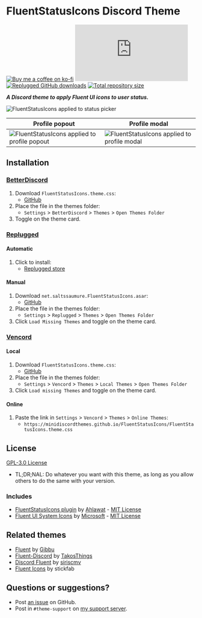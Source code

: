 [fsi-picker]:       https://cdn.discordapp.com/attachments/1142305515439923260/1145988597019844618/fsi-picker.png
[fsi-popout]:       https://cdn.discordapp.com/attachments/1142305515439923260/1145988597263118396/fsi-popout.png
[fsi-modal]:        https://cdn.discordapp.com/attachments/1142305515439923260/1145988596701069362/fsi-modal.png

[css-color]:        https://developer.mozilla.org/en-US/docs/Web/CSS/color_value
[discord]:          https://discord.gg/uy8nKQVatp

[BetterDiscord]:    https://betterdiscord.app/
[Replugged]:        https://replugged.dev/
[Vencord]:          https://github.com/Vendicated/Vencord

[shield-donate]:    https://img.shields.io/badge/Donate-ko--fi-orange?style=flat-square&logo=kofi&logoColor=orange
[ko-fi]:            https://ko-fi.com/saltssaumure "Buy me a coffee!"

[shield-bd-dl]:     https://img.shields.io/github/downloads/MiniDiscordThemes/FluentStatusIcons/FluentStatusIcons.theme.css?color=purple&label=Downloads&style=flat-square
[shield-asar-dl]:   https://img.shields.io/github/downloads/MiniDiscordThemes/FluentStatusIcons/net.saltssaumure.FluentStatusIcons.asar?color=purple&label=Downloads&style=flat-square
[shield-repo-size]: https://img.shields.io/github/repo-size/MiniDiscordThemes/FluentStatusIcons?label=Repository&style=flat-square "Total size"

[github]:           https://github.com/MiniDiscordThemes/FluentStatusIcons
[issues]:           https://github.com/MiniDiscordThemes/FluentStatusIcons/issues
[license]:          https://github.com/MiniDiscordThemes/FluentStatusIcons/blob/main/LICENSE
[.theme.css]:       https://github.com/MiniDiscordThemes/FluentStatusIcons/blob/main/FluentStatusIcons.theme.css

[fsiplugin]:        https://github.com/Tharki-God/FluentStatusIcons
[fsiplugin-author]: https://github.com/Tharki-God
[fsiplugin-license]:https://github.com/Tharki-God/FluentStatusIcons/blob/main/LICENSE

[msfluent]:         https://github.com/microsoft/fluentui-system-icons
[msfluent-author]:  https://github.com/microsoft
[msfluent-license]: https://github.com/microsoft/fluentui-system-icons/blob/main/LICENSE

[fluent]:           https://github.com/DiscordStyles/Fluent
[fluent-author]:    https://github.com/Gibbu

[fdiscord]:         https://github.com/TakosThings/Fluent-Discord
[fdiscord-author]:  https://github.com/TakosThings

[discordf]:         https://github.com/siriscmv/discord-fluent
[discordf-author]:  https://github.com/siriscmv

[ficons]:           https://github.com/zuzumi-f/pc-fluenticons

[release-bd]:       https://betterdiscord.app/theme/?id=000 "BetterDiscord store page"
[release-rp]:       https://replugged.dev/store/net.saltssaumure.FluentStatusIcons "Replugged store page"
[release-bd-gh]:    https://github.com/MiniDiscordThemes/FluentStatusIcons/releases/latest/download/FluentStatusIcons.theme.css "Get latest release"
[release-rp-gh]:    https://github.com/MiniDiscordThemes/FluentStatusIcons/releases/latest/download/net.saltssaumure.FluentStatusIcons.asar "Get latest release"

# FluentStatusIcons Discord Theme
[![Buy me a coffee on ko-fi][shield-donate]][ko-fi]
[![BetterDiscord GitHub downloads][shield-bd-dl]][release-bd-gh]
[![Replugged GitHub downloads][shield-asar-dl]][release-rp-gh]
[![Total repository size][shield-repo-size]][github]

***A Discord theme to apply Fluent UI icons to user status.***

![FluentStatusIcons applied to status picker][fsi-picker]

| Profile popout                                             | Profile modal                                            |
| ---------------------------------------------------------- | -------------------------------------------------------- |
| ![FluentStatusIcons applied to profile popout][fsi-popout] | ![FluentStatusIcons applied to profile modal][fsi-modal] |

## Installation

### [BetterDiscord][BetterDiscord]
1. Download `FluentStatusIcons.theme.css`:
    - [GitHub][release-bd-gh]
2. Place the file in the themes folder:
    - `Settings` > `BetterDiscord` > `Themes` > `Open Themes Folder`
3. Toggle on the theme card.

### [Replugged][Replugged]
#### Automatic
1. Click to install:
    - [Replugged store][release-rp]
#### Manual
1. Download `net.saltssaumure.FluentStatusIcons.asar`:
    - [GitHub][release-rp-gh]
2. Place the file in the themes folder:
    - `Settings` > `Replugged` > `Themes` > `Open Themes Folder`
3. Click `Load Missing Themes` and toggle on the theme card.

### [Vencord][Vencord]
#### Local
1. Download `FluentStatusIcons.theme.css`:
    - [GitHub][release-bd-gh]
2. Place the file in the themes folder:
    - `Settings` > `Vencord` > `Themes` > `Local Themes` > `Open Themes Folder`
3. Click `Load missing Themes` and toggle on the theme card.
#### Online
1. Paste the link in `Settings` > `Vencord` > `Themes` > `Online Themes`:
    - `https://minidiscordthemes.github.io/FluentStatusIcons/FluentStatusIcons.theme.css`

## License
[GPL-3.0 License][license]
- <span title="Too long; didn't read; not a lawyer">TL;DR;NAL</span>: Do whatever you want with this theme, as long as you allow others to do the same with your version.

### Includes
- [FluentStatusIcons plugin][fsiplugin] by [Ahlawat][fsiplugin-author] - [MIT License][fsiplugin-license]
- [Fluent UI System Icons][msfluent] by [Microsoft][msfluent-author] - [MIT License][msfluent-license]

## Related themes
- [Fluent][fluent] by [Gibbu][fluent-author]
- [Fluent-Discord][fdiscord] by [TakosThings][fdiscord-author]
- [Discord Fluent][discordf] by [siriscmv][discordf-author]
- [Fluent Icons][ficons] by stickfab

## Questions or suggestions?
- Post [an issue][issues] on GitHub.
- Post in `#theme-support` on [my support server][discord].